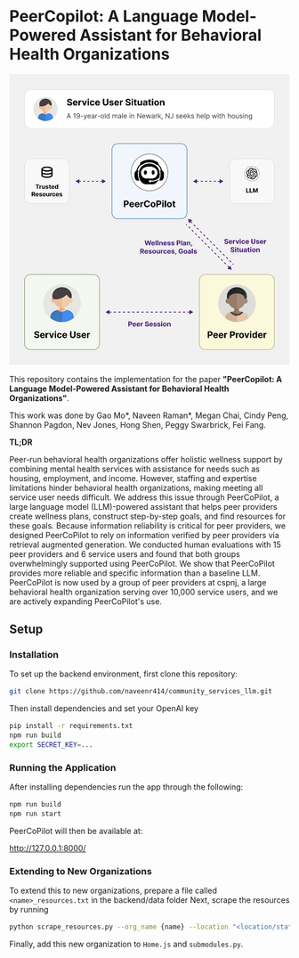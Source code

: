 # PeerCopilot: A Language Model-Powered Assistant for Behavioral Health Organizations
<p align="center">
    <img src="./img/small_pull.png" width="512">
</p>

This repository contains the implementation for the paper **"PeerCopilot: A Language Model-Powered Assistant for Behavioral Health Organizations"**.

This work was done by Gao Mo*, Naveen Raman*, Megan Chai, Cindy Peng, Shannon Pagdon, Nev Jones, Hong Shen, Peggy Swarbrick, Fei Fang.

**TL;DR**

Peer-run behavioral health organizations offer holistic wellness support by combining mental health services with assistance for needs such as housing, employment, and income. However, staffing and expertise limitations hinder behavioral health organizations, making meeting all service user needs difficult. We address this issue through PeerCoPilot, a large language model (LLM)-powered assistant that helps peer providers create wellness plans, construct step-by-step goals, and find resources for these goals. Because information reliability is critical for peer providers, we designed PeerCoPilot to rely on information verified by peer providers via retrieval augmented generation. We conducted human evaluations with 15 peer providers and 6 service users and found that both groups overwhelmingly supported using PeerCoPilot. We show that PeerCoPilot provides more reliable and specific information than a baseline LLM. PeerCoPilot is now used by a group of peer providers at cspnj, a large behavioral health organization serving over 10,000 service users, and we are actively expanding PeerCoPilot's use.  


## Setup

### Installation

To set up the backend environment, first clone this repository:

```bash
git clone https://github.com/naveenr414/community_services_llm.git
```

Then install dependencies and set your OpenAI key

```bash
pip install -r requirements.txt
npm run build
export SECRET_KEY=...
```

### Running the Application

After installing dependencies run the app through the following:

```bash
npm run build
npm run start
```
PeerCoPilot will then be available at:

http://127.0.0.1:8000/

### Extending to New Organizations
To extend this to new organizations, prepare a file called `<name>_resources.txt` in the backend/data folder
Next, scrape the resources by running
```bash
python scrape_resources.py --org_name {name} --location "<location/state>"
```
Finally, add this new organization to `Home.js` and `submodules.py`. 